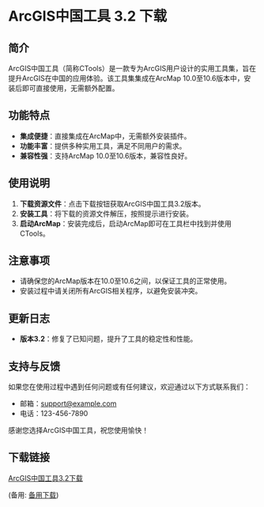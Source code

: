 # ArcGIS中国工具 3.2 下载

## 简介
ArcGIS中国工具（简称CTools）是一款专为ArcGIS用户设计的实用工具集，旨在提升ArcGIS在中国的应用体验。该工具集集成在ArcMap 10.0至10.6版本中，安装后即可直接使用，无需额外配置。

## 功能特点
- **集成便捷**：直接集成在ArcMap中，无需额外安装插件。
- **功能丰富**：提供多种实用工具，满足不同用户的需求。
- **兼容性强**：支持ArcMap 10.0至10.6版本，兼容性良好。

## 使用说明
1. **下载资源文件**：点击下载按钮获取ArcGIS中国工具3.2版本。
2. **安装工具**：将下载的资源文件解压，按照提示进行安装。
3. **启动ArcMap**：安装完成后，启动ArcMap即可在工具栏中找到并使用CTools。

## 注意事项
- 请确保您的ArcMap版本在10.0至10.6之间，以保证工具的正常使用。
- 安装过程中请关闭所有ArcGIS相关程序，以避免安装冲突。

## 更新日志
- **版本3.2**：修复了已知问题，提升了工具的稳定性和性能。

## 支持与反馈
如果您在使用过程中遇到任何问题或有任何建议，欢迎通过以下方式联系我们：
- 邮箱：support@example.com
- 电话：123-456-7890

感谢您选择ArcGIS中国工具，祝您使用愉快！

## 下载链接
[ArcGIS中国工具3.2下载](https://pan.quark.cn/s/69ef7899858f) 

(备用: [备用下载](https://pan.baidu.com/s/1ZTIfUxJDWEe0B8kgXfkJtQ?pwd=1234))
